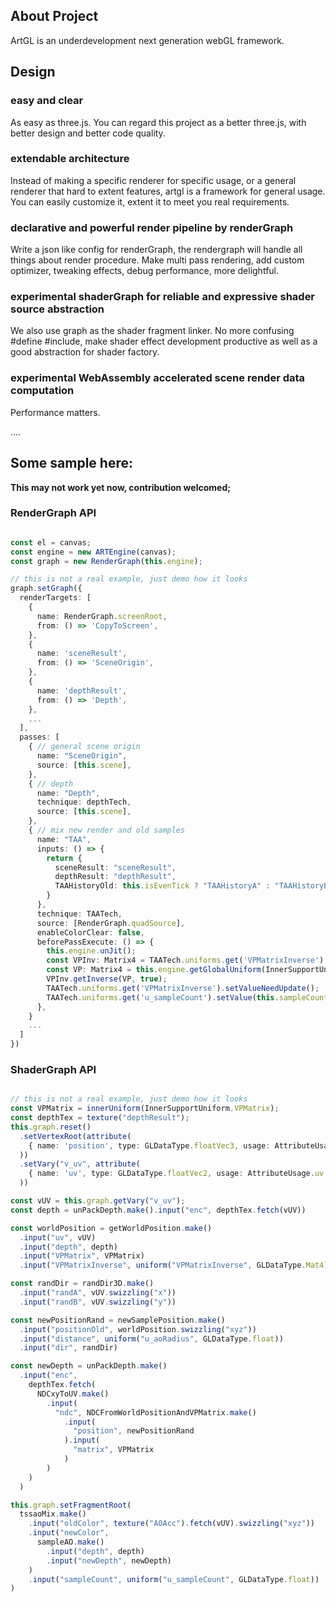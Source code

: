 

## About Project

ArtGL is an underdevelopment next generation webGL framework.

## Design

### easy and clear

As easy as three.js. You can regard this project as a better three.js, with better design and better code quality.

### extendable architecture

Instead of making a specific renderer for specific usage, or a general renderer that hard to extent features, artgl is a  framework for general usage. You can easily customize it, extent it to meet you real requirements.

### declarative and powerful render pipeline by renderGraph

Write a json like config for renderGraph, the rendergraph will handle all things about render procedure. Make multi pass rendering, add custom optimizer, tweaking effects, debug performance, more delightful.

### experimental shaderGraph for reliable and expressive shader source abstraction

We also use graph as the shader fragment linker. No more confusing #define #include, make shader effect development productive as well as a good abstraction for shader factory.

### experimental WebAssembly accelerated scene render data computation 

Performance matters.

....

## Some sample here:

**This may not work yet now, contribution welcomed;**

<!-- ### Shading API

Decouple light effect with material effect, decorate any shading with
any other shading.

```ts

const scene = new Scene();
const lightShade = new PointLightShade();
const light = lightShade.make();

scene.lights.add(light)

const mesh = new Mesh();

mesh.geometry = new SphereGeometry();
mesh.material = new Material();
mesh.material.channel(Channel.Diffuse).load("../diff.png");

const shade = new MeshBasicShading()
mesh.shading = shade.decorate(lightShade);
mesh.shadingParam = shade.make();
mesh.shadingParam.set("opacity", 0.5);


``` -->

### RenderGraph API

```ts

const el = canvas;
const engine = new ARTEngine(canvas);
const graph = new RenderGraph(this.engine);

// this is not a real example, just demo how it looks
graph.setGraph({
  renderTargets: [
    {
      name: RenderGraph.screenRoot,
      from: () => 'CopyToScreen',
    },
    {
      name: 'sceneResult',
      from: () => 'SceneOrigin',
    },
    {
      name: 'depthResult',
      from: () => 'Depth',
    },
    ...
  ],
  passes: [
    { // general scene origin
      name: "SceneOrigin",
      source: [this.scene],
    },
    { // depth
      name: "Depth",
      technique: depthTech,
      source: [this.scene],
    },
    { // mix new render and old samples
      name: "TAA",
      inputs: () => {
        return {
          sceneResult: "sceneResult",
          depthResult: "depthResult",
          TAAHistoryOld: this.isEvenTick ? "TAAHistoryA" : "TAAHistoryB",
        }
      },
      technique: TAATech,
      source: [RenderGraph.quadSource],
      enableColorClear: false,
      beforePassExecute: () => {
        this.engine.unJit();
        const VPInv: Matrix4 = TAATech.uniforms.get('VPMatrixInverse').value;
        const VP: Matrix4 = this.engine.getGlobalUniform(InnerSupportUniform.VPMatrix).value
        VPInv.getInverse(VP, true);
        TAATech.uniforms.get('VPMatrixInverse').setValueNeedUpdate();
        TAATech.uniforms.get('u_sampleCount').setValue(this.sampleCount);
      },
    }
    ...
  ]
})

```

### ShaderGraph API

```ts

// this is not a real example, just demo how it looks
const VPMatrix = innerUniform(InnerSupportUniform.VPMatrix);
const depthTex = texture("depthResult");
this.graph.reset()
  .setVertexRoot(attribute(
    { name: 'position', type: GLDataType.floatVec3, usage: AttributeUsage.position }
  ))
  .setVary("v_uv", attribute(
    { name: 'uv', type: GLDataType.floatVec2, usage: AttributeUsage.uv }
  ))

const vUV = this.graph.getVary("v_uv");
const depth = unPackDepth.make().input("enc", depthTex.fetch(vUV))

const worldPosition = getWorldPosition.make()
  .input("uv", vUV)
  .input("depth", depth)
  .input("VPMatrix", VPMatrix)
  .input("VPMatrixInverse", uniform("VPMatrixInverse", GLDataType.Mat4))

const randDir = randDir3D.make()
  .input("randA", vUV.swizzling("x"))
  .input("randB", vUV.swizzling("y"))

const newPositionRand = newSamplePosition.make()
  .input("positionOld", worldPosition.swizzling("xyz"))
  .input("distance", uniform("u_aoRadius", GLDataType.float))
  .input("dir", randDir)

const newDepth = unPackDepth.make()
  .input("enc",
    depthTex.fetch(
      NDCxyToUV.make()
        .input(
          "ndc", NDCFromWorldPositionAndVPMatrix.make()
            .input(
              "position", newPositionRand
            ).input(
              "matrix", VPMatrix
            )
        )
    )
  )

this.graph.setFragmentRoot(
  tssaoMix.make()
    .input("oldColor", texture("AOAcc").fetch(vUV).swizzling("xyz"))
    .input("newColor",
      sampleAO.make()
        .input("depth", depth)
        .input("newDepth", newDepth)
    )
    .input("sampleCount", uniform("u_sampleCount", GLDataType.float))
)

```